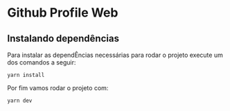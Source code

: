 <h1>Github Profile Web</h1>

<h2>Instalando dependências</h2>
<p>Para instalar as dependÊncias necessárias para rodar o projeto execute um dos comandos a seguir:</p>

```` 
yarn install
````
<p>Por fim vamos rodar o projeto com:</p>

```` 
yarn dev
````
